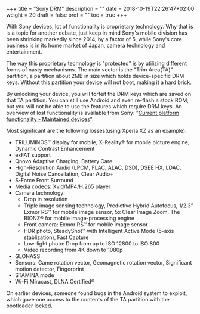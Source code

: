 +++
title = "Sony DRM"
description = ""
date = 2018-10-19T22:26:47+02:00
weight = 20
draft = false
bref = ""
toc = true
+++

With Sony devices, lot of functionality is proprietary technology.
Why that is is a topic for another debate, just keep in mind Sony's mobile
division has been shrinking markedly since 2014, by a factor of 5, while Sony's
core business is in its home market of Japan, camera technology and
entertainment.

The way this proprietary technology is "protected" is by utilizing different
forms of nasty mechanisms. The main vector is the "Trim Area(TA)" partition,
a partition about 2MB in size which holds device-specific DRM keys.
Without this partition your device will not boot, making it a hard brick.

By unlocking your device, you will forfeit the DRM keys which are saved on that
TA partition. You can still use Android and even re-flash a stock ROM, but you
will not be able to use the features which require DRM keys.  An overview of
lost functionality is available from Sony:
"[Current platform functionality - Maintained devices](https://developer.sony.com/develop/open-devices/get-started/supported-devices-and-functionality/current-platform-functionality-maintained/)".

Most significant are the following losses(using Xperia XZ as an example):

- TRILUMINOS™ display for mobile, X-Reality® for mobile picture engine, Dynamic Contrast Enhancement
- exFAT support
- Qnovo Adaptive Charging, Battery Care
- High-Resolution Audio (LPCM, FLAC, ALAC, DSD), DSEE HX, LDAC, Digital Noise Cancellation, Clear Audio+
- S-Force Front Surround
- Media codecs: Xvid/MP4/H.265 player
- Camera technology:
  - Drop in resolution
  - Triple image sensing technology, Predictive Hybrid Autofocus, 1/2.3” Exmor
    RS™ for mobile image sensor, 5x Clear Image Zoom, The BIONZ® for mobile
    image-processing engine
  - Front camera: Exmor RS™ for mobile image sensor
  - HDR photo, SteadyShot™ with Intelligent Active Mode (5-axis stablization), Fast Capture
  - Low-light photo: Drop from up to ISO 12800 to ISO 800
  - Video recording from 4K down to 1080p
- GLONASS
- Sensors: Game rotation vector, Geomagnetic rotation vector, Significant motion
  detector, Fingerprint
- STAMINA mode
- Wi-Fi Miracast, DLNA Certified®

On earlier devices, someone found bugs in the Android system to exploit,
which gave one access to the contents of the TA partition with the bootloader
locked.
